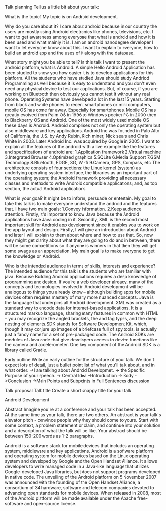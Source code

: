 Talk planning
Tell us a little bit about your talk:

What is the topic?
My topic is on Android development.

Why do you care about it?
I care about android because in our country the users are mostly using Android electronics like phones, televisions, etc. I want to get awareness among everyone that what is android and how it is been used and what mainly it is. I am an android nanodegree developer I want to let everyone know about this. I want to explain to everyone, how to build an android app and the uses of it along with the database.

What story might you be able to tell?
In this talk I want to present the android platform, what is Android. A simple Hello Android Application has been studied to show you how easier it is to develop applications for this platform. All the students who have studied Java should study Andriod Programming as well because it is easy to understand and you don't even need any physical device to test our applications. But, of course, if you are working on Bluetooth then obviously you cannot test it without any real phone. Operating Systems have developed a lot in the last 15 years. Starting from black and white phones to recent smartphones or mini computers, mobile OS has come far away. Especially for smartphones, Mobile OS has greatly evolved from Palm OS in 1996 to Windows pocket PC in 2000 then to Blackberry OS and Android. One of the most widely used mobile OS these days is Android. Android comprises not only the operating system but also middleware and key applications. Android Inc was founded in Palo Alto of California, the U.S. by Andy Rubin, Rich miner, Nick sears and Chris White in 2003. Later Android Inc. was acquired by Google in 2005. I want to explain all the features of the android with a live example like the features and specifications of android are:
1.Application framework
2.Virtual machine
3.Integrated Browser
4.Optimized graphics
5.SQLite
6.Media Support
7.GSM Technology
8.Bluetooth, EDGE, 3G, Wi-fi
9.Camera, GPS, Compass, etc
The architecture consists of four sections: the Linux kernel (system) as underlying operating system interface, the libraries as an important part of the operating system; the Android framework providing all necessary classes and methods to write Android compatible applications; and, as top section, the actual Android applications

What is your goal? It might be to inform, persuade or entertain.
My goal to take this talk is to make everyone understand the android and the features that. I have two main goals:
1.Convey information.
2.Keep audience attention.
Firstly, It's important to know Java because the Android applications have Java coding in it. Secondly, XML is the second most important skill for Android app development since it enables you to work on the app layout and design. Firstly, I will give an introduction about Android and later I will explain to them about where and how to use that. So, now they might get clarity about what they are going to do and in between, there will be some competitions so if anyone is winners in that then they will get some swags as an appreciation. My main goal is to make everyone to get the knowledge on Android.

Who is the intended audience in terms of skills, interests and experience?
The intended audience for this talk is the students who are familiar with java. Because Building Android applications requires a deep knowledge of programming and design.  If you’re a web developer already, many of the concepts and technologies involved in Android development will be analogous to things you already know – although building apps for mobile devices often requires mastery of many more nuanced concepts. Java is the language that underpins all Android development. XML was created as a standard way to encode data for internet-based applications. It is a structured markup language, sharing many features in common with HTML – you may recognize the angled brackets, the <opening> and </closing> tag types, and the deep nesting of elements.SDK stands for Software Development Kit, which, though it may conjure up images of a briefcase full of spy tools, is actually just a fancy name for a set of pre-packaged code. The Android SDKs are modules of Java code that give developers access to device functions like the camera and accelerometer. One key component of the Android SDK is a library called Gradle.

Early outline
Write an early outline for the structure of your talk. We don't expect lots of detail, just a bullet point list of what you'll talk about, and in what order.
->I am talking about Android Developmet.
-> the Specific Purpose of your speech.
-> Central Idea
->Introduction
-> Body
->Conclusion
->Main Points and Subpoints in Full Sentences discussion

Talk proposal
Talk title
Create a short snappy title for your talk

Android Development

Abstract
Imagine you're at a conference and your talk has been accepted. At the same time as your talk, there are two others. An abstract is your talk's elevator pitch - convince people why they should come to yours. Start with some context, a problem statement or claim, and continue into your solution and a description of what the talk will be like.
Your abstract should be between 150-200 words as 1-2 paragraphs.

Android is a software stack for mobile devices that includes an operating system, middleware and key applications.  Android is a software platform and operating system for mobile devices based on the Linux operating system and developed by Google and the Open Handset Alliance. It allows developers to write managed code in a Java-like language that utilizes Google-developed Java libraries, but does not support programs developed in native code.
The unveiling of the Android platform on 5 November 2007 was announced with the founding of the Open Handset Alliance, a consortium of 34 hardware, software and telecom   companies devoted   to   advancing   open   standards   for   mobile devices.   When released in 2008, most of the Android platform will be made available under the Apache free-software and open-source license.

